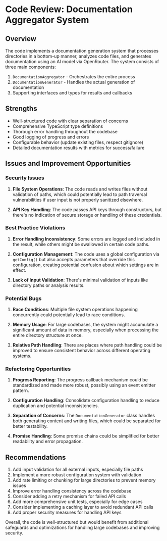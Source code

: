 # Code Review: Documentation Aggregator System

## Overview

The code implements a documentation generation system that processes directories in a bottom-up manner, analyzes code files, and generates documentation using an AI model via OpenRouter. The system consists of three main components:

1. `DocumentationAggregator` - Orchestrates the entire process
2. `DocumentationGenerator` - Handles the actual generation of documentation
3. Supporting interfaces and types for results and callbacks

## Strengths

- Well-structured code with clear separation of concerns
- Comprehensive TypeScript type definitions
- Thorough error handling throughout the codebase
- Good logging of progress and errors
- Configurable behavior (update existing files, respect gitignore)
- Detailed documentation results with metrics for success/failure

## Issues and Improvement Opportunities

### Security Issues

1. **File System Operations**: The code reads and writes files without validation of paths, which could potentially lead to path traversal vulnerabilities if user input is not properly sanitized elsewhere.

2. **API Key Handling**: The code passes API keys through constructors, but there's no indication of secure storage or handling of these credentials.

### Best Practice Violations

1. **Error Handling Inconsistency**: Some errors are logged and included in the result, while others might be swallowed in certain code paths.

2. **Configuration Management**: The code uses a global configuration via `getConfig()` but also accepts parameters that override this configuration, creating potential confusion about which settings are in effect.

3. **Lack of Input Validation**: There's minimal validation of inputs like directory paths or analysis results.

### Potential Bugs

1. **Race Conditions**: Multiple file system operations happening concurrently could potentially lead to race conditions.

2. **Memory Usage**: For large codebases, the system might accumulate a significant amount of data in memory, especially when processing the entire directory structure at once.

3. **Relative Path Handling**: There are places where path handling could be improved to ensure consistent behavior across different operating systems.

### Refactoring Opportunities

1. **Progress Reporting**: The progress callback mechanism could be standardized and made more robust, possibly using an event emitter pattern.

2. **Configuration Handling**: Consolidate configuration handling to reduce duplication and potential inconsistencies.

3. **Separation of Concerns**: The `DocumentationGenerator` class handles both generating content and writing files, which could be separated for better testability.

4. **Promise Handling**: Some promise chains could be simplified for better readability and error propagation.

## Recommendations

1. Add input validation for all external inputs, especially file paths
2. Implement a more robust configuration system with validation
3. Add rate limiting or chunking for large directories to prevent memory issues
4. Improve error handling consistency across the codebase
5. Consider adding a retry mechanism for failed API calls
6. Add more comprehensive unit tests, especially for edge cases
7. Consider implementing a caching layer to avoid redundant API calls
8. Add proper security measures for handling API keys

Overall, the code is well-structured but would benefit from additional safeguards and optimizations for handling large codebases and improving security.